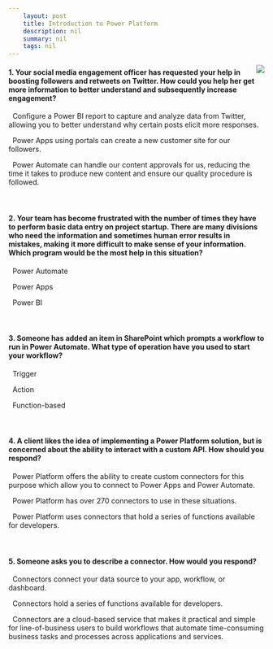 ```yaml
---
    layout: post
    title: Introduction to Power Platform 
    description: nil
    summary: nil
    tags: nil
---
```



 <a target="_blank" href="https://docs.microsoft.com/en-us/learn/modules/introduction-power-platform/5-knowledge-check/"><i class="fas fa-external-link-alt"></i> </a>
 <img align="right" src="https://docs.microsoft.com/en-us/learn/achievements/introduction-power-platform.svg">
####  1. Your social media engagement officer has requested your help in boosting followers and retweets on Twitter. How could you help her get more information to better understand and subsequently increase engagement?


<i class='fas fa-check-square' style='color: Dodgerblue;'></i> &nbsp;&nbsp;Configure a Power BI report to capture and analyze data from Twitter, allowing you to better understand why certain posts elicit more responses.

<i class='far fa-square'></i> &nbsp;&nbsp;Power Apps using portals can create a new customer site for our followers.

<i class='far fa-square'></i> &nbsp;&nbsp;Power Automate can handle our content approvals for us, reducing the time it takes to produce new content and ensure our quality procedure is followed.
<br />
<br />
<br />

####  2. Your team has become frustrated with the number of times they have to perform basic data entry on project startup. There are many divisions who need the information and sometimes human error results in mistakes, making it more difficult to make sense of your information. Which program would be the most help in this situation?


<i class='fas fa-check-square' style='color: Dodgerblue;'></i> &nbsp;&nbsp;Power Automate

<i class='far fa-square'></i> &nbsp;&nbsp;Power Apps

<i class='far fa-square'></i> &nbsp;&nbsp;Power BI
<br />
<br />
<br />

####  3. Someone has added an item in SharePoint which prompts a workflow to run in Power Automate. What type of operation have you used to start your workflow?


<i class='fas fa-check-square' style='color: Dodgerblue;'></i> &nbsp;&nbsp;Trigger

<i class='far fa-square'></i> &nbsp;&nbsp;Action

<i class='far fa-square'></i> &nbsp;&nbsp;Function-based
<br />
<br />
<br />

####  4. A client likes the idea of implementing a Power Platform solution, but is concerned about the ability to interact with a custom API. How should you respond?


<i class='fas fa-check-square' style='color: Dodgerblue;'></i> &nbsp;&nbsp;Power Platform offers the ability to create custom connectors for this purpose which allow you to connect to Power Apps and Power Automate.

<i class='far fa-square'></i> &nbsp;&nbsp;Power Platform has over 270 connectors to use in these situations.

<i class='far fa-square'></i> &nbsp;&nbsp;Power Platform uses connectors that hold a series of functions available for developers.
<br />
<br />
<br />

####  5. Someone asks you to describe a connector. How would you respond?


<i class='fas fa-check-square' style='color: Dodgerblue;'></i> &nbsp;&nbsp;Connectors connect your data source to your app, workflow, or dashboard.

<i class='far fa-square'></i> &nbsp;&nbsp;Connectors hold a series of functions available for developers.

<i class='far fa-square'></i> &nbsp;&nbsp;Connectors are a cloud-based service that makes it practical and simple for line-of-business users to build workflows that automate time-consuming business tasks and processes across applications and services.
<br />
<br />
<br />
